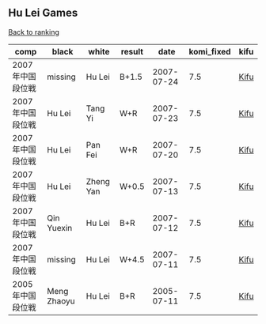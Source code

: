 ## Hu Lei Games

[Back to ranking](../../index.md)




| **comp** | **black** | **white** | **result** | **date** | **komi_fixed** | **kifu** | 
| --- | --- | --- | --- | --- | --- | --- |
| 2007年中国段位戦 | missing | Hu Lei | B+1.5 | 2007-07-24 | 7.5 | [Kifu](https://kifudepot.net/kifucontents.php?id=yzl7ryCNkY7M9PAFfCxKBw%3D%3D) | 
| 2007年中国段位戦 | Hu Lei | Tang Yi | W+R | 2007-07-23 | 7.5 | [Kifu](https://kifudepot.net/kifucontents.php?id=kNBHyt8VW8znW1JT64qVTg%3D%3D) | 
| 2007年中国段位戦 | Hu Lei | Pan Fei | W+R | 2007-07-20 | 7.5 | [Kifu](https://kifudepot.net/kifucontents.php?id=64yVErH97b0N4TldKXymaQ%3D%3D) | 
| 2007年中国段位戦 | Hu Lei | Zheng Yan | W+0.5 | 2007-07-13 | 7.5 | [Kifu](https://kifudepot.net/kifucontents.php?id=HbaCcP9Jxrbkvg69XKjOaA%3D%3D) | 
| 2007年中国段位戦 | Qin Yuexin | Hu Lei | B+R | 2007-07-12 | 7.5 | [Kifu](https://kifudepot.net/kifucontents.php?id=UeuLKqHuccHkRnbKt21ClA%3D%3D) | 
| 2007年中国段位戦 | missing | Hu Lei | W+4.5 | 2007-07-11 | 7.5 | [Kifu](https://kifudepot.net/kifucontents.php?id=xCg%2F7Yl0S0UZikfsdPTypg%3D%3D) | 
| 2005年中国段位戦 | Meng Zhaoyu | Hu Lei | B+R | 2005-07-11 | 7.5 | [Kifu](https://kifudepot.net/kifucontents.php?id=H04cqDe17viltncMjYXjzQ%3D%3D) |




